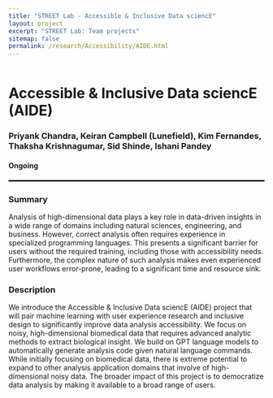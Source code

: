 ```yaml
---
title: "STREET Lab - Accessible & Inclusive Data sciencE"
layout: project
excerpt: "STREET Lab: Team projects"
sitemap: false
permalink: /research/Accessibility/AIDE.html
---
```

<div class="row" style="display: flex;">


<!--<div class="col-sm-5 clearfix" >
  <img src="{{ site.url }}{{ site.baseurl }}/images/pubpic/{{ project.photo }}" class="img-reponsive" width="100%" style="float: left" />
</div>-->

<div class="container-fluid">
  <h1>Accessible & Inclusive Data sciencE (AIDE)</h1>
  <h3>Priyank Chandra, Keiran Campbell (Lunefield), Kim Fernandes, Thaksha Krishnagumar, Sid Shinde, Ishani Pandey </h3>
  <h4>Ongoing</h4>
</div>

</div>

<hr style="margin-top: 0.1rem;
  margin-bottom: 0.1rem;
  border: 0;
  border-top: 2px solid rgba(0, 0, 0, 0.2);"/>

<div class="row" style="display: flex;">

<div class=" col-sm-12">
<h3>Summary</h3>
Analysis of high-dimensional data plays a key role in data-driven insights in a wide range of domains including natural sciences, engineering, and business. However, correct analysis often requires experience in specialized programming languages. This presents a significant barrier for users without the required training, including those with accessibility needs. Furthermore, the complex nature of such analysis makes even experienced user workflows error-prone, leading to a significant time and resource sink.  

<h3>Description</h3>
We introduce the Accessible & Inclusive Data sciencE (AIDE) project that will pair machine learning with user experience research and inclusive design to significantly improve data analysis accessibility. We focus on noisy, high-dimensional biomedical data that requires advanced analytic methods to extract biological insight. We build on GPT language models to automatically generate analysis code given natural language commands. While initially focusing on biomedical data, there is extreme potential to expand to other analysis application domains that involve of high-dimensional noisy data. The broader impact of this project is to democratize data analysis by making it available to a broad range of users.<br><br>
  
 
<!-- <h2>Papers</h2> -->
<br />


